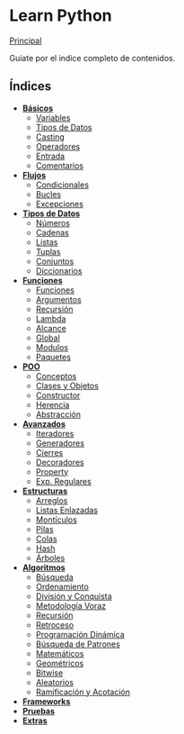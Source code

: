 # Learn Python

[Principal](../README_ESP.MD)

Guíate por el indice completo de contenidos.

## Índices

- **[Básicos](basicos/)**
  - [Variables](basicos/variables.md)
  - [Tipos de Datos](basicos/tipos_datos.md)
  - [Casting](basicos/casting.md)
  - [Operadores](basicos/operadores.md)
  - [Entrada](basicos/entrada.md)
  - [Comentarios](basicos/comentarios.md)
- **[Flujos](flujos/)**
  - [Condicionales](flujos/condicionales.md)
  - [Bucles](flujos/bucles.md)
  - [Excepciones](flujos/excepciones.md)
- **[Tipos de Datos](tipos_datos/)**
  - [Números](tipos_datos/numeros.md)
  - [Cadenas](tipos_datos/cadenas.md)
  - [Listas](tipos_datos/listas.md)
  - [Tuplas](tipos_datos/tuplas.md)
  - [Conjuntos](tipos_datos/conjuntos.md)
  - [Diccionarios](tipos_datos/diccionarios.md)
- **[Funciones](funciones/)**
  - [Funciones](funciones/funciones.md)
  - [Argumentos](funciones/argumentos.md)
  - [Recursión](funciones/funciones.md)
  - [Lambda](funciones/funciones.md)
  - [Alcance](funciones/funciones.md)
  - [Global](funciones/funciones.md)
  - [Modulos](funciones/funciones.md)
  - [Paquetes](funciones/funciones.md)
- **[POO](poo/)**
  - [Conceptos](poo/conceptos.md)
  - [Clases y Objetos](poo/clases_objetos.md)
  - [Constructor](poo/contructor.md)
  - [Herencia](poo/herencia.md)
  - [Abstracción](poo/abstraccion.md)
- **[Avanzados](avanzados/)**
  - [Iteradores](avanzados/iteradores.md)
  - [Generadores](avanzados/generadores.md)
  - [Cierres](avanzados/cierres.md)
  - [Decoradores](avanzados/decoradores.md)
  - [Property](avanzados/property.md)
  - [Exp. Regulares](avanzados/exp_regulares.md)
- **[Estructuras](estructuras/)**
  - [Arreglos](estructuras/arreglos.md)
  - [Listas Enlazadas](estructuras/listas_enlazadas.md)
  - [Montículos](estructuras/monticulos.md)
  - [Pilas](estructuras/pilas.md)
  - [Colas](estructuras/colas.md)
  - [Hash](estructuras/hash.md)
  - [Árboles](estructuras/arboles.md)
- **[Algoritmos](algoritmos/)**
  - [Búsqueda](algoritmos/busqueda.md)
  - [Ordenamiento](algoritmos/ordenamiento.md)
  - [División y Conquista](algoritmos/division_conquista.md)
  - [Metodología Voraz](algoritmos/metologia_voraz.md)
  - [Recursión](algoritmos/recursion.md)
  - [Retroceso](algoritmos/retroceso.md)
  - [Programación Dinámica](algoritmos/programacion_dinamica.md)
  - [Búsqueda de Patrones](algoritmos/busqueda_patrones.md)
  - [Matemáticos](algoritmos/matematicos.md)
  - [Geométricos](algoritmos/geometricos.md)
  - [Bitwise](algoritmos/bitwise.md)
  - [Aleatorios](algoritmos/aleatorios.md)
  - [Ramificación y Acotación](algoritmos/ramificacion_acotacion.md)
- **[Frameworks](frameworks/)**
- **[Pruebas](pruebas/)**
- **[Extras](extras/)**
